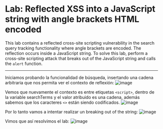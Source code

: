 # Lab: Reflected XSS into a JavaScript string with angle brackets HTML encoded

This lab contains a reflected cross-site scripting vulnerability in the search query tracking functionality where angle brackets are encoded. The reflection occurs inside a JavaScript string. To solve this lab, perform a cross-site scripting attack that breaks out of the JavaScript string and calls the `alert` function.

---

Iniciamos probando la funcionalidad de búsqueda, insertando una cadena arbitraria que nos permita ver el contexto de reflexión:
![image](https://github.com/user-attachments/assets/99d7695e-effc-4a6a-99d7-6d1aec4bb049)

Vemos que nuevamente el contexto es entre etiquetas `<script>`, dentro de la variable searchTerms y el valor atribuido es una cadena, además sabemos que los caracteres `<>` están siendo codificados.
![image](https://github.com/user-attachments/assets/5ef3d8e1-5adb-4d05-b3a1-581eb4f7f11e)

Por lo tanto vamos a intentar realizar un breaking out of the string:
![image](https://github.com/user-attachments/assets/d9b6c3b2-4beb-4432-ad2f-3e6868f66f6d)

Vimos que así resolvimos el lab:
![image](https://github.com/user-attachments/assets/aaab06e8-72a3-4883-a0a7-8689a4d82796)



